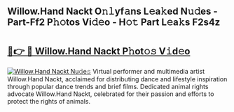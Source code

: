## Willow.Hand Nackt O𝚗𝚕yf𝚊ns L𝚎a𝚔ed N𝚞𝚍es - Part-Ff2 P𝚑𝚘tos Vi𝚍𝚎o - H𝚘𝚝 Part L𝚎a𝚔s F2s4z

# <h2><a href="http://kf76vk.oniu.top/?m=Willow.Hand+Nackt">🔗👉 🔴 Willow.Hand Nackt P𝚑ot𝚘𝚜 V𝚒d𝚎o</a></h2>

[![Willow.Hand Nackt Nu𝚍e𝚜](https://i.imgur.com/0qMVB7G.gif)](http://kf76vk.oniu.top/?m=Willow.Hand+Nackt)
Virtual performer and multimedia artist Willow.Hand Nackt, acclaimed for distributing dance and lifestyle inspiration through popular dance trends and brief films. Dedicated animal rights advocate Willow.Hand Nackt, celebrated for their passion and efforts to protect the rights of animals.  
